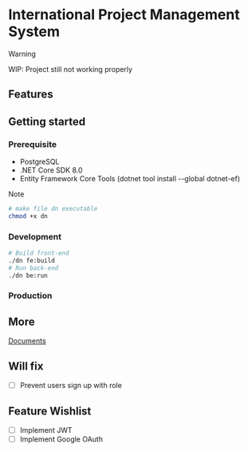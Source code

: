 # International Project Management System

> [!WARNING]
> WIP: Project still not working properly

## Features

## Getting started
### Prerequisite
- PostgreSQL
- .NET Core SDK 8.0
- Entity Framework Core Tools (dotnet tool install --global dotnet-ef) 

> [!NOTE]
> ```bash
> # make file dn executable
> chmod +x dn
> ```

### Development 
```bash
# Build front-end
./dn fe:build
# Run back-end 
./dn be:run
```

### Production 

## More
[Documents](/docs/README.md)

## Will fix
- [ ] Prevent users sign up with role

## Feature Wishlist
- [ ] Implement JWT
- [ ] Implement Google OAuth
